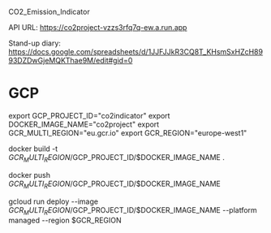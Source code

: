 CO2_Emission_Indicator

API URL: https://co2project-vzzs3rfq7q-ew.a.run.app

Stand-up diary: https://docs.google.com/spreadsheets/d/1JJFJJkR3CQ8T_KHsmSxHZcH8993DZDwGjeMQKThae9M/edit#gid=0

# GCP
export GCP_PROJECT_ID="co2indicator"
export DOCKER_IMAGE_NAME="co2project"
export GCR_MULTI_REGION="eu.gcr.io"
export GCR_REGION="europe-west1"

docker build -t $GCR_MULTI_REGION/$GCP_PROJECT_ID/$DOCKER_IMAGE_NAME .

docker push $GCR_MULTI_REGION/$GCP_PROJECT_ID/$DOCKER_IMAGE_NAME

gcloud run deploy --image $GCR_MULTI_REGION/$GCP_PROJECT_ID/$DOCKER_IMAGE_NAME --platform managed --region $GCR_REGION
